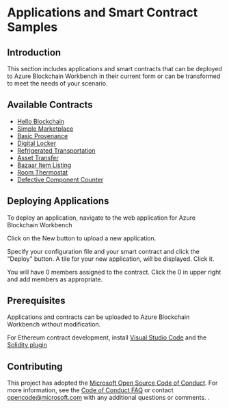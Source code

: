 # Applications and Smart Contract Samples

## Introduction

This section includes applications and smart contracts that can be deployed to Azure Blockchain Workbench in their current form or can be transformed to meet the needs of your scenario.

## Available Contracts
* [Hello Blockchain](hello-blockchain/readme.md)
* [Simple Marketplace](simple-marketplace/readme.md)
* [Basic Provenance](basic-provenance/readme.md)
* [Digital Locker](digital-locker/readme.md)
* [Refrigerated Transportation](refrigerated-transportation/readme.md)
* [Asset Transfer](asset-transfer/readme.md)
* [Bazaar Item Listing](bazaar-item-listing/readme.md)
* [Room Thermostat](room-thermostat/readme.md)
* [Defective Component Counter](defective-component-counter/readme.md)

## Deploying Applications
To deploy an application, navigate to the web application for Azure Blockchain Workbench
[](media/deployapp1.PNG)

Click on the New button to upload a new application.
[](media/deployapp2.PNG)

Specify your configuration file and your smart contract and click the "Deploy" button.
[](media/deployapp3.PNG)
A tile for your new application, will be displayed. Click it.

[](media/deployapp4.PNG)
You will have 0 members assigned to the contract. Click the 0 in upper right and add members as appropriate.


## Prerequisites

Applications and contracts can be uploaded to Azure Blockchain Workbench without modification.

For Ethereum contract development, install [Visual Studio Code](https://code.visualstudio.com/) and the [Solidity plugin](https://marketplace.visualstudio.com/items?itemName=JuanBlanco.solidity)

## Contributing

This project has adopted the [Microsoft Open Source Code of Conduct](https://opensource.microsoft.com/codeofconduct/). For more information, see the [Code of Conduct FAQ](https://opensource.microsoft.com/codeofconduct/faq/) or contact [opencode@microsoft.com](mailto:opencode@microsoft.com) with any additional questions or comments.
.
